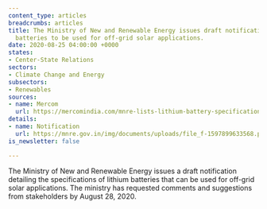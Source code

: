 ```yaml
---
content_type: articles
breadcrumbs: articles
title: The Ministry of New and Renewable Energy issues draft notification for lithium
  batteries to be used for off-grid solar applications.
date: 2020-08-25 04:00:00 +0000
states:
- Center-State Relations
sectors:
- Climate Change and Energy
subsectors:
- Renewables
sources:
- name: Mercom
  url: https://mercomindia.com/mnre-lists-lithium-battery-specifications/
details:
- name: Notification
  url: https://mnre.gov.in/img/documents/uploads/file_f-1597899633568.pdf
is_newsletter: false

---
```

The Ministry of New and Renewable Energy issues a draft notification detailing the specifications of lithium batteries that can be used for off-grid solar applications. The ministry has requested comments and suggestions from stakeholders by August 28, 2020.
